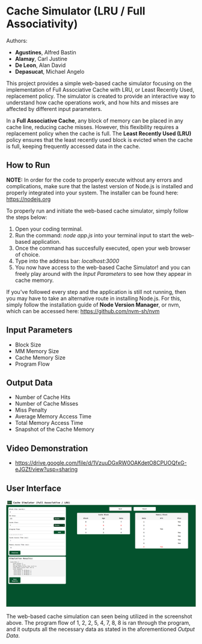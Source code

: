 # Cache Simulator (LRU / Full Associativity)
Authors: 
- **Agustines**, Alfred Bastin
- **Alamay**, Carl Justine
- **De Leon**, Alan David 
- **Depasucat**, Michael Angelo

This project provides a simple web-based cache simulator focusing on the implementation of Full Associative Cache with LRU, or Least Recently Used, replacement policy. The simulator is created to provide an interactive way to understand how cache operations work, and how hits and misses are affected by different input parameters.

In a **Full Associative Cache**, any block of memory can be placed in any cache line, reducing cache misses. However, this flexibility requires a replacement policy when the cache is full. The **Least Recently Used (LRU)** policy ensures that the least recently used block is evicted when the cache is full, keeping frequently accessed data in the cache.

## How to Run
**NOTE:** In order for the code to properly execute without any errors and complications, make sure that the lastest version of Node.js is installed and properly integrated into your system. The installer can be found here: https://nodejs.org

To properly run and initiate the web-based cache simulator, simply follow the steps below:

1. Open your coding terminal.
2. Run the command: *node app.js* into your terminal input to start the web-based application.
3. Once the command has succesfully executed, open your web browser of choice.
4. Type into the address bar: *localhost:3000*
5. You now have access to the web-based Cache Simulator! and you can freely play around with the *Input Parameters* to see how they appear in cache memory.

If you've followed every step and the application is still not running, then you may have to take an alternative route in installing Node.js. For this, simply follow the installation guide of **Node Version Manager**, or nvm, which can be accessed here: https://github.com/nvm-sh/nvm

## Input Parameters
- Block Size
- MM Memory Size
- Cache Memory Size
- Program Flow

## Output Data
- Number of Cache Hits
- Number of Cache Misses
- Miss Penalty
- Average Memory Access Time
- Total Memory Access Time
- Snapshot of the Cache Memory
## Video Demonstration
- https://drive.google.com/file/d/1VzuuDGxRW0OAKdetO8CPUOQfxG-eJGZf/view?usp=sharing
## User Interface
![App Screenshot](https://github.com/MichaelGelo/CacheSimulator_LRU_Group3/blob/main/Test%20Case.png)

The web-based cache simulation can seen being utilized in the screenshot above. The program flow of 1, 2, 2, 5, 4, 7, 8, 8 is ran through the program, and it outputs all the necessary data as stated in the aforementioned *Output Data*.
